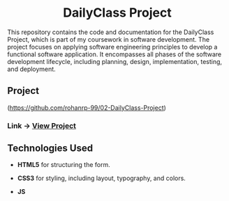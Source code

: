 <div align="center">
    <h1>DailyClass Project </h1>
</div>

This repository contains the code and documentation for the DailyClass Project, which is part of my coursework in software development. The project focuses on applying software engineering principles to develop a functional software application. It encompasses all phases of the software development lifecycle, including planning, design, implementation, testing, and deployment.

## Project

(https://github.com/rohanrp-99/02-DailyClass-Project)
### Link -> **[View Project ](https://github.com/rohanrp-99/02-DailyClass-Project)**

## Technologies Used

- **HTML5** for structuring the form.

- **CSS3** for styling, including layout, typography, and colors.

- **JS**  
